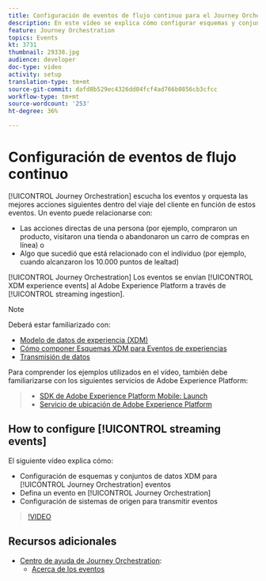 ```yaml
---
title: Configuración de eventos de flujo continuo para el Journey Orchestration de Adobe
description: En este vídeo se explica cómo configurar esquemas y conjuntos de datos XDM para eventos de Journey Orchestration, definir un evento en Journey Orchestration y configurar sistemas de origen para eventos de flujo
feature: Journey Orchestration
topics: Events
kt: 3731
thumbnail: 29338.jpg
audience: developer
doc-type: video
activity: setup
translation-type: tm+mt
source-git-commit: dafd8b529ec4326dd04fcf4ad766b0856cb3cfcc
workflow-type: tm+mt
source-wordcount: '253'
ht-degree: 36%

---
```



# Configuración de eventos de flujo continuo

[!UICONTROL Journey Orchestration] escucha los eventos y orquesta las mejores acciones siguientes dentro del viaje del cliente en función de estos eventos. Un evento puede relacionarse con:

* Las acciones directas de una persona (por ejemplo, compraron un producto, visitaron una tienda o abandonaron un carro de compras en línea) o
* Algo que sucedió que está relacionado con el individuo (por ejemplo, cuando alcanzaron los 10.000 puntos de lealtad)

[!UICONTROL Journey Orchestration] Los eventos se envían [!UICONTROL XDM experience events] al Adobe Experience Platform a través de [!UICONTROL streaming ingestion].

>[!NOTE]
>
>Deberá estar familiarizado con:
>
>* [Modelo de datos de experiencia (XDM)](https://docs.adobe.com/content/help/en/platform-learn/tutorials/schemas/understanding-the-xdm-system-and-experience-data-model.html)
>* [Cómo componer Esquemas XDM para Eventos de experiencias](https://docs.adobe.com/content/help/en/platform-learn/tutorials/schemas/create-your-first-schema-with-out-of-the-box-components.html)
>* [Transmisión de datos](https://docs.adobe.com/content/help/en/platform-learn/tutorials/data-ingestion/understanding-streaming-ingestion.html)
>
>
Para comprender los ejemplos utilizados en el vídeo, también debe familiarizarse con los siguientes servicios de Adobe Experience Platform:
>
>* [SDK de Adobe Experience Platform Mobile: Launch](https://docs.adobe.com/content/help/en/core-services-learn/tutorials/launch-mobile/understanding-the-mobile-sdks.html)
>* [Servicio de ubicación de Adobe Experience Platform](https://docs.adobe.com/content/help/es-ES/places/using/home.html)


## How to configure [!UICONTROL streaming events]

El siguiente vídeo explica cómo:

* Configuración de esquemas y conjuntos de datos XDM para [!UICONTROL Journey Orchestration] eventos
* Defina un evento en [!UICONTROL Journey Orchestration]
* Configuración de sistemas de origen para transmitir eventos

>[!VIDEO](https://video.tv.adobe.com/v/29338?quality=12)

## Recursos adicionales

* [Centro de ayuda de Journey Orchestration](https://docs.adobe.com/content/help/es-ES/journeys/using/journey-orchestration-home.html):
   * [Acerca de los eventos](https://docs.adobe.com/content/help/en/journeys/using/events-journeys/about-events.html)
